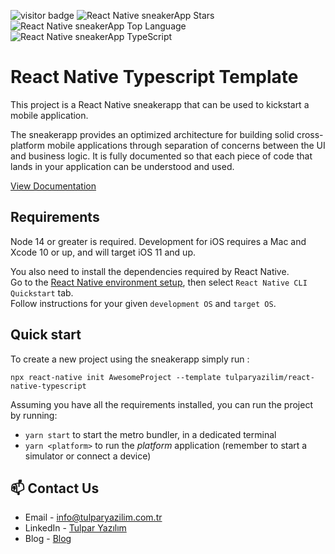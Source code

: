 ![visitor badge](https://visitor-badge.glitch.me/badge?page_id=tulparyazilim/react-native-typescript.visitor-badge)
![React Native sneakerApp Stars](https://img.shields.io/github/stars/tulparyazilim/react-native-typescript)
![React Native sneakerApp Top Language](https://img.shields.io/github/languages/top/tulparyazilim/react-native-typescript)
![React Native sneakerApp TypeScript](https://badgen.net/npm/types/tslib)

# React Native Typescript Template

This project is a React Native sneakerapp that can be used to kickstart a mobile application.

The sneakerapp provides an optimized architecture for building solid cross-platform mobile applications through separation of concerns between the UI and business logic. It is fully documented so that each piece of code that lands in your application can be understood and used.

[View Documentation](https://react-native-sneakerapp.vercel.app/)

## Requirements

Node 14 or greater is required. Development for iOS requires a Mac and Xcode 10 or up, and will target iOS 11 and up.

You also need to install the dependencies required by React Native.  
Go to the [React Native environment setup](https://reactnative.dev/docs/environment-setup), then select `React Native CLI Quickstart` tab.  
Follow instructions for your given `development OS` and `target OS`.

## Quick start

To create a new project using the sneakerapp simply run :

```
npx react-native init AwesomeProject --template tulparyazilim/react-native-typescript
```

Assuming you have all the requirements installed, you can run the project by running:

- `yarn start` to start the metro bundler, in a dedicated terminal
- `yarn <platform>` to run the _platform_ application (remember to start a simulator or connect a device)

## 📫 Contact Us

- Email - [info@tulparyazilim.com.tr](mailto:info@tulparyazilim.com.tr)
- LinkedIn - [Tulpar Yazılım](https://www.linkedin.com/company/tulparyazilim)
- Blog - [Blog](https://www.tulparyazilim.com.tr/blog)
